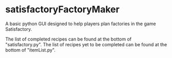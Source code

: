 # satisfactoryFactoryMaker
A basic python GUI designed to help players plan factories in the game Satisfactory.

The list of completed recipes can be found at the bottom of "satisfactory.py".
The list of recipes yet to be completed can be found at the bottom of "itemList.py".
